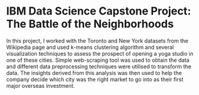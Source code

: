 # IBM Data Science Capstone Project: The Battle of the Neighborhoods

In this project, I worked with the Toronto and New York datasets from the Wikipedia page and used k-means clustering algorithm and several visualization techniques to assess the prospect of opening a yoga studio in one of these cities. Simple web-scraping tool was used to obtain the data and different data preprocessing techniques were utilised to transform the data. The insights derived from this analysis was then used to help the company decide which city was the right market to go into as their first major overseas investment.